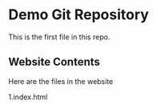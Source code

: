 # Demo Git Repository

This is the first file in this repo. 

## Website Contents

Here are the files in the website

1.index.html